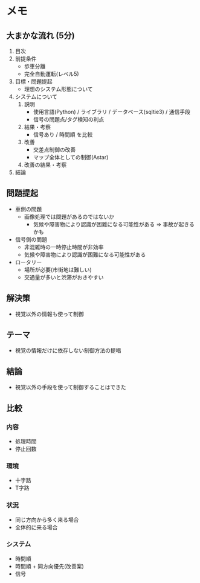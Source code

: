 # メモ

## 大まかな流れ (5分)
1. 目次
2. 前提条件
   - 歩車分離
   - 完全自動運転(レベル5)
3. 目標・問題提起
   - 理想のシステム形態について
4. システムについて
   1. 説明
      - 使用言語(Python) / ライブラリ / データベース(sqltie3) / 通信手段
      - 信号の問題点/タグ検知の利点
   2. 結果・考察
      - 信号あり / 時間順 を比較
   3. 改善
      - 交差点制御の改善
      - マップ全体としての制御(Astar)
   4. 改善の結果・考察
5. 結論


## 問題提起
- 車側の問題
  - 画像処理では問題があるのではないか
    - 気候や障害物により認識が困難になる可能性がある => 事故が起きるかも
- 信号側の問題
  - 非混雑時の一時停止時間が非効率
  - 気候や障害物により認識が困難になる可能性がある
- ロータリー
  - 場所が必要(市街地は難しい)
  - 交通量が多いと渋滞がおきやすい


## 解決策
- 視覚以外の情報も使って制御

## テーマ
- 視覚の情報だけに依存しない制御方法の提唱

## 結論
- 視覚以外の手段を使って制御することはできた


## 比較
### 内容
- 処理時間
- 停止回数

### 環境
- 十字路
- T字路

### 状況
- 同じ方向から多く来る場合
- 全体的に来る場合

### システム
- 時間順
- 時間順 + 同方向優先(改善案)
- 信号